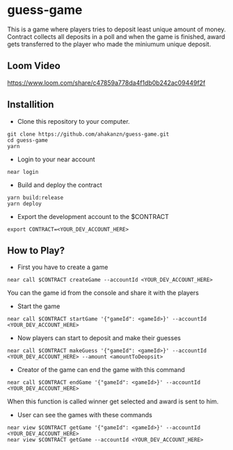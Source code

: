 # guess-game
This is a game where players tries to deposit least unique amount of money. Contract collects all deposits in a poll and when the game is finished,
award gets transferred to the player who made the miniumum unique deposit. 

## Loom Video
https://www.loom.com/share/c47859a778da4f1db0b242ac09449f2f


## Installition
* Clone this repository to your computer.
```
git clone https://github.com/ahakanzn/guess-game.git
cd guess-game
yarn
```
* Login to your near account
```
near login
```
* Build and deploy the contract
```
yarn build:release
yarn deploy
```
* Export the development account to the $CONTRACT
```
export CONTRACT=<YOUR_DEV_ACCOUNT_HERE>
```
## How to Play?
* First you have to create a game
```
near call $CONTRACT createGame --accountId <YOUR_DEV_ACCOUNT_HERE>
```
You can the game id from the console and share it with the players
* Start the game
```
near call $CONTRACT startGame '{"gameId": <gameId>}' --accountId <YOUR_DEV_ACCOUNT_HERE>
```
* Now players can start to deposit and make their guesses
```
near call $CONTRACT makeGuess '{"gameId": <gameId>}' --accountId <YOUR_DEV_ACCOUNT_HERE> --amount <amountToDeopsit>
```
* Creator of the game can end the game with this command
```
near call $CONTRACT endGame '{"gameId": <gameId>}' --accountId <YOUR_DEV_ACCOUNT_HERE>
```
When this function is called winner get selected and award is sent to him.

* User can see the games with these commands
```
near view $CONTRACT getGame '{"gameId": <gameId>}' --accountId <YOUR_DEV_ACCOUNT_HERE>
near view $CONTRACT getGame --accountId <YOUR_DEV_ACCOUNT_HERE>
```
